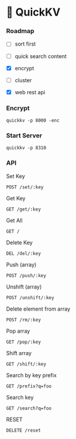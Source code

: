 # 📂 QuickKV


### Roadmap
- [ ] sort first
- [ ] quick search content
- [x] encrypt
- [ ] cluster
- [x] web rest api


### Encrypt
```
quickkv -p 8000 -enc
```

### Start Server
```
quickkv -p 8310
```

### API
Set Key
```
POST /set/:key
```

Get Key
```
GET /get/:key
```

Get All
```
GET /
```

Delete Key
```
DEL /del/:key
```

Push (array)
```
POST /push/:key
```

Unshift (array)
```
POST /unshift/:key
```

Delete element from array
```
POST /rm/:key
```

Pop array
```
GET /pop/:key
```

Shift array
```
GET /shift/:key
```

Search by key prefix
```
GET /prefix?q=foo
```

Search key
```
GET /search?q=foo
```

RESET
```
DELETE /reset
```